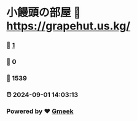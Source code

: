 # 小饅頭の部屋 :link: https://grapehut.us.kg/ 
### :page_facing_up: [1](https://grapehut.us.kg//tag.html) 
### :speech_balloon: 0 
### :hibiscus: 1539 
### :alarm_clock: 2024-09-01 14:03:13 
### Powered by :heart: [Gmeek](https://github.com/Meekdai/Gmeek)
